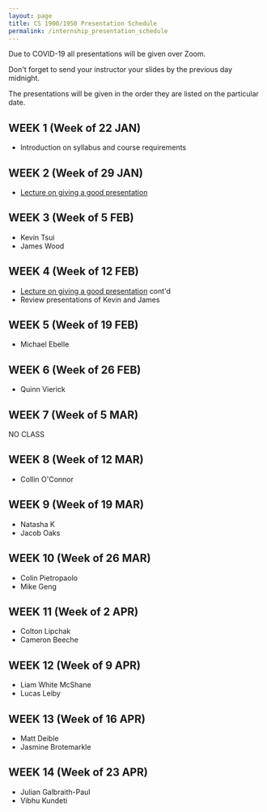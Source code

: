 ```yaml
---
layout: page
title: CS 1900/1950 Presentation Schedule
permalink: /internship_presentation_schedule
---
```


Due to COVID-19 all presentations will be given over Zoom.

Don't forget to send your instructor your slides by the previous day midnight.

The presentations will be given in the order they are listed on the particular date.

## WEEK 1 (Week of 22 JAN)

* Introduction on syllabus and course requirements
  
## WEEK 2 (Week of 29 JAN)

* [Lecture on giving a good presentation]({{site.baseurl}}/lectures/lecture-on-presentations-internship.pdf)

## WEEK 3 (Week of 5 FEB)
  
* Kevin Tsui
* James Wood

## WEEK 4 (Week of 12 FEB)

* [Lecture on giving a good presentation]({{site.baseurl}}/lectures/lecture-on-presentations-internship.pdf) cont'd
* Review presentations of Kevin and James

## WEEK 5 (Week of 19 FEB)

* Michael Ebelle

## WEEK 6 (Week of 26 FEB)

* Quinn Vierick

## WEEK 7 (Week of 5 MAR)

NO CLASS

## WEEK 8 (Week of 12 MAR)

* Collin O'Connor

## WEEK 9 (Week of 19 MAR)

* Natasha K
* Jacob Oaks

## WEEK 10 (Week of 26 MAR)

* Colin Pietropaolo
* Mike Geng

## WEEK 11 (Week of 2 APR)

* Colton Lipchak
* Cameron Beeche

## WEEK 12 (Week of 9 APR)

* Liam White McShane
* Lucas Leiby

## WEEK 13 (Week of 16 APR)

* Matt Deible
* Jasmine Brotemarkle

## WEEK 14 (Week of 23 APR)

* Julian Galbraith-Paul
* Vibhu Kundeti
